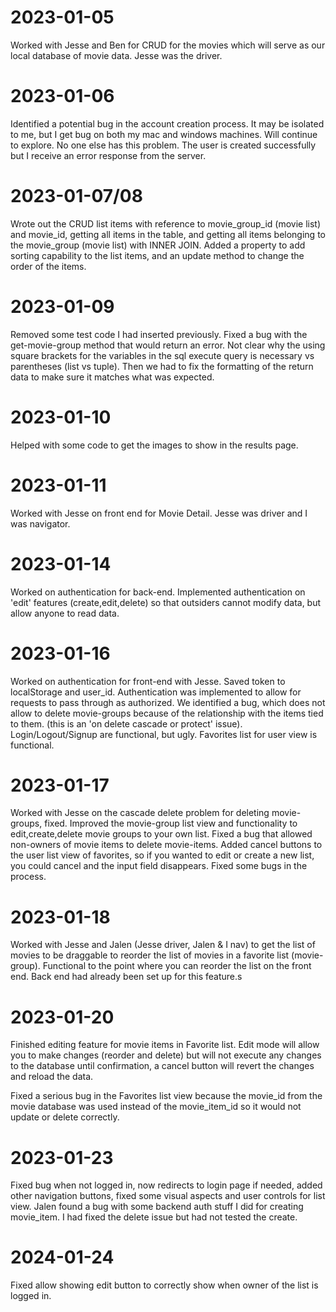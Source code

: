 # 2023-01-05

Worked with Jesse and Ben for CRUD for the movies which will serve as our local database of movie data.  Jesse was the driver.

# 2023-01-06

Identified a potential bug in the account creation process.  It may be isolated to me, but I get bug on both my mac and windows machines.  Will continue to explore.  No one else has this problem.  The user is created successfully but I receive an error response from the server.

# 2023-01-07/08

Wrote out the CRUD list items with reference to movie_group_id (movie list) and movie_id, getting all items in the table, and getting all items belonging to the movie_group (movie list) with INNER JOIN.  Added a property to add sorting capability to the list items, and an update method to change the order of the items.

# 2023-01-09

Removed some test code I had inserted previously.
Fixed a bug with the get-movie-group method that would return an error.  Not clear why the using square brackets for the variables in the sql execute query is necessary vs parentheses (list vs tuple).  Then we had to fix the formatting of the return data to make sure it matches what was expected.

# 2023-01-10

Helped with some code to get the images to show in the results page.

# 2023-01-11

Worked with Jesse on front end for Movie Detail.  Jesse was driver and I was navigator.

# 2023-01-14

Worked on authentication for back-end.  Implemented authentication on 'edit' features (create,edit,delete) so that outsiders cannot modify data, but allow anyone to read data.

# 2023-01-16

Worked on authentication for front-end with Jesse.  Saved token to localStorage and user_id.  Authentication was implemented to allow for requests to pass through as authorized.  We identified a bug, which does not allow to delete movie-groups because of the relationship with the items tied to them.  (this is an 'on delete cascade or protect' issue).  Login/Logout/Signup are functional, but ugly.  Favorites list for user view is functional.

# 2023-01-17

Worked with Jesse on the cascade delete problem for deleting movie-groups, fixed.  Improved the movie-group list view and functionality to edit,create,delete movie groups to your own list.
Fixed a bug that allowed non-owners of movie items to delete movie-items.  Added cancel buttons to the user list view of favorites, so if you wanted to edit or create a new list, you could cancel and the input field disappears.  Fixed some bugs in the process.

# 2023-01-18

Worked with Jesse and Jalen (Jesse driver, Jalen & I nav) to get the list of movies to be draggable to reorder the list of movies in a favorite list (movie-group).  Functional to the point where you can reorder the list on the front end.  Back end had already been set up for this feature.s

# 2023-01-20

Finished editing feature for movie items in Favorite list.  Edit mode will allow you to make changes (reorder and delete) but will not execute any changes to the database until confirmation, a cancel button will revert the changes and reload the data.

Fixed a serious bug in the Favorites list view because the movie_id from the movie database was used instead of the movie_item_id so it would not update or delete correctly.


# 2023-01-23

Fixed bug when not logged in, now redirects to login page if needed, added other navigation buttons, fixed some visual aspects and user controls for list view.  Jalen found a bug with some backend auth stuff I did for creating movie_item.  I had fixed the delete issue but had not tested the create.

# 2024-01-24

Fixed allow showing edit button to correctly show when owner of the list is logged in.

